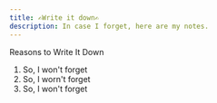 ```yaml
---
title: ✍️Write it down✍️
description: In case I forget, here are my notes. 
---
```


Reasons to Write It Down

1. So, I won't forget
2. So, I worn't forget
3. So, I won't forget
